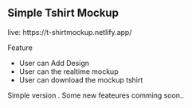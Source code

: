 <h2>Simple Tshirt Mockup</h2>
<p>live: https://t-shirtmockup.netlify.app/</p>
<p>Feature</p>
<ul>
  <li>User can Add Design</li>
  <li>User can the realtime mockup</li>
  <li>User can download the mockup tshirt</li>
</ul>

<p>Simple version . Some new feateures comming soon..</p>
